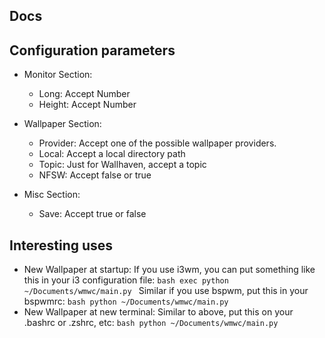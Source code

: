 ## Docs

## Configuration parameters

- Monitor Section:

  - Long: Accept Number
  - Height: Accept Number

- Wallpaper Section:

  - Provider: Accept one of the possible wallpaper providers.
  - Local: Accept a local directory path
  - Topic: Just for Wallhaven, accept a topic
  - NFSW: Accept false or true

- Misc Section:
  - Save: Accept true or false

## Interesting uses

- New Wallpaper at startup:
  If you use i3wm, you can put something like this in your i3 configuration file:
  `bash exec python ~/Documents/wmwc/main.py `
  Similar if you use bspwm, put this in your bspwmrc:
  `bash python ~/Documents/wmwc/main.py `
- New Wallpaper at new terminal:
  Similar to above, put this on your .bashrc or .zshrc, etc:
  `bash python ~/Documents/wmwc/main.py `
